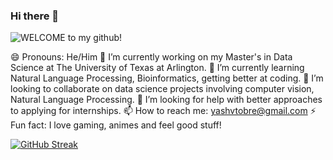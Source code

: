 ### Hi there 👋

![WELCOME to my github!](https://github.com/Yash-Tobre/Yash-Tobre/assets/60502700/66748a72-5d22-45ce-a4ab-350ee44a3d3e)


<!--![Uploading WELCOME to my github!.png…]()

**Yash-Tobre/Yash-Tobre** is a ✨ _special_ ✨ repository because its `README.md` (this file) appears on your GitHub profile.

Here are some ideas to get you started:

- 🔭 I’m currently working on ...
- 🌱 I’m currently learning ...
- 👯 I’m looking to collaborate on ...
- 🤔 I’m looking for help with ...
- 💬 Ask me about ...
- 📫 How to reach me: ...
- 😄 Pronouns: ...
- ⚡ Fun fact: ...
-->
😄 Pronouns: He/Him
🔭 I’m currently working on my Master's in Data Science at The University of Texas at Arlington.
🌱 I’m currently learning Natural Language Processing, Bioinformatics, getting better at coding.
👯 I’m looking to collaborate on data science projects involving computer vision, Natural Language Processing.
🤔 I’m looking for help with better approaches to applying for internships.
📫 How to reach me: yashvtobre@gmail.com
⚡ Fun fact: I love gaming, animes and feel good stuff!


[![GitHub Streak](https://github-readme-streak-stats.herokuapp.com?user=Yash-Tobre&theme=dawnfox&exclude_days=Sun%2CSat&card_width=899)](https://git.io/streak-stats)
